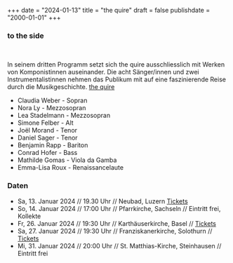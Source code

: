 ﻿﻿+++
date = "2024-01-13"
title = "the quire"
draft = false
publishdate = "2000-01-01"
+++

### to the side

<br>

In seinem dritten Programm setzt sich the quire ausschliesslich mit Werken von Komponistinnen auseinander. Die acht Sänger/innen und zwei Instrumentalistinnen nehmen das Publikum mit auf eine faszinierende Reise durch die Musikgeschichte. [the quire](https://www.thequire.ch/konzerte)

* Claudia Weber - Sopran
* Nora Ly - Mezzosopran
* Lea Stadelmann - Mezzosopran
* Simone Felber - Alt
* Joël Morand - Tenor
* Daniel Sager - Tenor
* Benjamin Rapp - Bariton
* Conrad Hofer - Bass
* Mathilde Gomas - Viola da Gamba
* Emma-Lisa Roux - Renaissancelaute



### Daten

* Sa, 13. Januar 2024  // 19.30 Uhr // Neubad, Luzern [Tickets](https://eventfrog.ch/de/p/konzert/a-cappella-vocal/to-the-side-luzern-7121448503616721181.html) 
* So, 14. Januar 2024  // 17:00 Uhr // Pfarrkirche, Sachseln // Eintritt frei, Kollekte
* Fr, 26. Januar 2024 // 19:30 Uhr // Karthäuserkirche, Basel // [Tickets](https://eventfrog.ch/de/p/konzert/a-cappella-vocal/to-the-side-basel-7121454166128431765.html)
* Sa, 27. Januar 2024 // 19:30 Uhr // Franziskanerkirche, Solothurn // [Tickets](https://eventfrog.ch/de/p/konzert/a-cappella-vocal/to-the-side-solothurn-7121458127086493059.html)
* Mi, 31. Januar 2024 // 20:00 Uhr // St. Matthias-Kirche, Steinhausen // Eintritt frei

